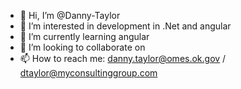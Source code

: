 - 👋 Hi, I’m @Danny-Taylor
- 👀 I’m interested in development in .Net and angular
- 🌱 I’m currently learning angular
- 💞️ I’m looking to collaborate on  
- 📫 How to reach me: danny.taylor@omes.ok.gov / dtaylor@myconsultinggroup.com

<!---
Danny-Taylor/Danny-Taylor is a ✨ special ✨ repository because its `README.md` (this file) appears on your GitHub profile.
You can click the Preview link to take a look at your changes.
--->
